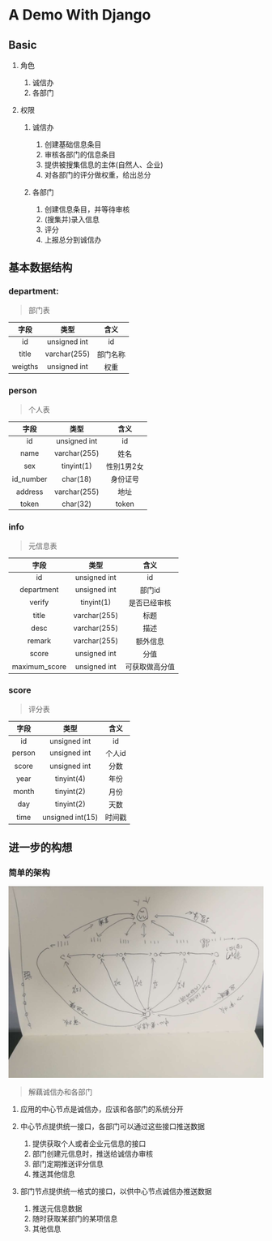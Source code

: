 # A Demo With Django

## Basic

1. 角色
    1. 诚信办
    2. 各部门
    
2. 权限
    1. 诚信办
        1. 创建基础信息条目
        2. 审核各部门的信息条目
        3. 提供被搜集信息的主体(自然人、企业)
        4. 对各部门的评分做权重，给出总分
        
    2. 各部门
        1. 创建信息条目，并等待审核
        2. (搜集并)录入信息
        3. 评分
        4. 上报总分到诚信办

## 基本数据结构

### department:
> 部门表

| 字段    | 类型         | 含义     |
| :---:   | :---:        | :---:    |
| id      | unsigned int | id       |
| title   | varchar(255) | 部门名称 |
| weigths | unsigned int | 权重     |

### person
> 个人表 

| 字段      | 类型         | 含义       |
| :---:     | :---:        | :---:      |
| id        | unsigned int | id         |
| name      | varchar(255) | 姓名       |
| sex       | tinyint(1)   | 性别1男2女 |
| id_number | char(18)     | 身份证号   |
| address   | varchar(255) | 地址       |
| token     | char(32)     | token      |

### info
> 元信息表

| 字段          | 类型         | 含义           |
| :---:         | :---:        | :---:          |
| id            | unsigned int | id             |
| department    | unsigned int | 部门id         |
| verify        | tinyint(1)   | 是否已经审核   |
| title         | varchar(255) | 标题           |
| desc          | varchar(255) | 描述           |
| remark        | varchar(255) | 额外信息       |
| score         | unsigned int | 分值           |
| maximum_score | unsigned int | 可获取做高分值 |

### score
> 评分表

| 字段   | 类型             | 含义   |
| :---:  | :---:            | :---:  |
| id     | unsigned int     | id     |
| person | unsigned int     | 个人id |
| score  | unsigned int     | 分数   |
| year   | tinyint(4)       | 年份   |
| month  | tinyint(2)       | 月份   |
| day    | tinyint(2)       | 天数   |
| time   | unsigned int(15) | 时间戳 |


## 进一步的构想

### 简单的架构
![简单架构图](img/webwxgetmsgimg.jpg)

> 解藕诚信办和各部门

1. 应用的中心节点是诚信办，应该和各部门的系统分开

2. 中心节点提供统一接口，各部门可以通过这些接口推送数据
    1. 提供获取个人或者企业元信息的接口
    2. 部门创建元信息时，推送给诚信办审核
    3. 部门定期推送评分信息
    4. 推送其他信息
    
3. 部门节点提供统一格式的接口，以供中心节点诚信办推送数据
    1. 推送元信息数据
    2. 随时获取某部门的某项信息
    3. 其他信息
